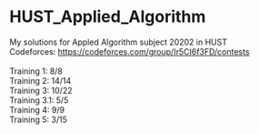 # HUST_Applied_Algorithm
My solutions for Appled Algorithm subject 20202 in HUST </br>
Codeforces: https://codeforces.com/group/Ir5CI6f3FD/contests </br></br>
Training 1: 8/8 </br>
Training 2: 14/14 </br>
Training 3: 10/22</br>
Training 3.1: 5/5 </br>
Training 4: 9/9 </br>
Training 5: 3/15 </br>
